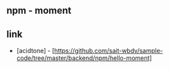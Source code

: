 ## npm - moment

## link
 * [acidtone] - [https://github.com/sait-wbdv/sample-code/tree/master/backend/npm/hello-moment]